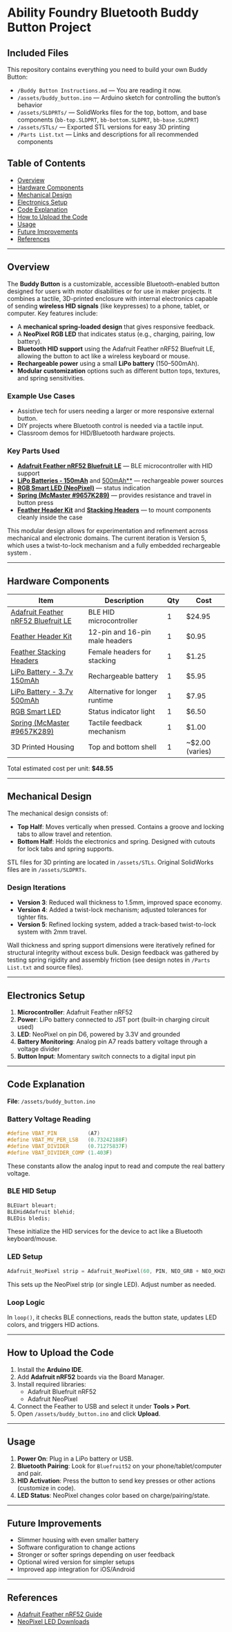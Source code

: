 # Ability Foundry Bluetooth Buddy Button Project

## Included Files
This repository contains everything you need to build your own Buddy Button:

- `/Buddy Button Instructions.md` — You are reading it now.
- `/assets/buddy_button.ino` — Arduino sketch for controlling the button’s behavior
- `/assets/SLDPRTs/` — SolidWorks files for the top, bottom, and base components (`bb-top.SLDPRT`, `bb-bottom.SLDPRT`, `bb-base.SLDPRT`)
- `/assets/STLs/` — Exported STL versions for easy 3D printing
- `/Parts List.txt` — Links and descriptions for all recommended components

## Table of Contents
- [Overview](#overview)
- [Hardware Components](#hardware-components)
- [Mechanical Design](#mechanical-design)
- [Electronics Setup](#electronics-setup)
- [Code Explanation](#code-explanation)
- [How to Upload the Code](#how-to-upload-the-code)
- [Usage](#usage)
- [Future Improvements](#future-improvements)
- [References](#references)

---

## Overview
The **Buddy Button** is a customizable, accessible Bluetooth-enabled button designed for users with motor disabilities or for use in maker projects. It combines a tactile, 3D-printed enclosure with internal electronics capable of sending **wireless HID signals** (like keypresses) to a phone, tablet, or computer. Key features include:

- A **mechanical spring-loaded design** that gives responsive feedback.
- A **NeoPixel RGB LED** that indicates status (e.g., charging, pairing, low battery).
- **Bluetooth HID support** using the Adafruit Feather nRF52 Bluefruit LE, allowing the button to act like a wireless keyboard or mouse.
- **Rechargeable power** using a small **LiPo battery** (150–500mAh).
- **Modular customization** options such as different button tops, textures, and spring sensitivities.

### Example Use Cases
- Assistive tech for users needing a larger or more responsive external button.
- DIY projects where Bluetooth control is needed via a tactile input.
- Classroom demos for HID/Bluetooth hardware projects.

### Key Parts Used
- [**Adafruit Feather nRF52 Bluefruit LE**](https://www.adafruit.com/product/3406) — BLE microcontroller with HID support  
- [**LiPo Batteries - 150mAh**](http://www.adafruit.com/product/1317) and [500mAh**](https://www.adafruit.com/product/1578) — rechargeable power sources  
- [**RGB Smart LED (NeoPixel)**](https://www.adafruit.com/product/1260) — status indication  
- [**Spring (McMaster #9657K289)**](https://www.mcmaster.com/9657k289) — provides resistance and travel in button press  
- [**Feather Header Kit**](http://www.adafruit.com/product/2886) and [**Stacking Headers**](http://www.adafruit.com/product/2830) — to mount components cleanly inside the case

This modular design allows for experimentation and refinement across mechanical and electronic domains. The current iteration is Version 5, which uses a twist-to-lock mechanism and a fully embedded rechargeable system .

---

## Hardware Components
| Item | Description | Qty | Cost |
|------|-------------|-----|------|
| [Adafruit Feather nRF52 Bluefruit LE](https://www.adafruit.com/product/3406) | BLE HID microcontroller | 1 | $24.95 |
| [Feather Header Kit](http://www.adafruit.com/product/2886) | 12-pin and 16-pin male headers | 1 | $0.95 |
| [Feather Stacking Headers](http://www.adafruit.com/product/2830) | Female headers for stacking | 1 | $1.25 |
| [LiPo Battery - 3.7v 150mAh](http://www.adafruit.com/product/1317) | Rechargeable battery | 1 | $5.95 |
| [LiPo Battery - 3.7v 500mAh](https://www.adafruit.com/product/1578) | Alternative for longer runtime | 1 | $7.95 |
| [RGB Smart LED](https://www.adafruit.com/product/1260) | Status indicator light | 1 | $6.50 |
| [Spring (McMaster #9657K289)](https://www.mcmaster.com/9657k289) | Tactile feedback mechanism | 1 | $1.00 |
| 3D Printed Housing | Top and bottom shell | 1 | ~$2.00 (varies) |

Total estimated cost per unit: **$48.55**

---

## Mechanical Design

The mechanical design consists of:

- **Top Half**: Moves vertically when pressed. Contains a groove and locking tabs to allow travel and retention.
- **Bottom Half**: Holds the electronics and spring. Designed with cutouts for lock tabs and spring supports.

STL files for 3D printing are located in `/assets/STLs`. Original SolidWorks files are in `/assets/SLDPRTs`.

### Design Iterations
- **Version 3**: Reduced wall thickness to 1.5mm, improved space economy.
- **Version 4**: Added a twist-lock mechanism; adjusted tolerances for tighter fits.
- **Version 5**: Refined locking system, added a track-based twist-to-lock system with 2mm travel.

Wall thickness and spring support dimensions were iteratively refined for structural integrity without excess bulk. Design feedback was gathered by testing spring rigidity and assembly friction (see design notes in `/Parts List.txt` and source files).

---

## Electronics Setup

1. **Microcontroller**: Adafruit Feather nRF52
2. **Power**: LiPo battery connected to JST port (built-in charging circuit used)
3. **LED**: NeoPixel on pin D6, powered by 3.3V and grounded
4. **Battery Monitoring**: Analog pin A7 reads battery voltage through a voltage divider
5. **Button Input**: Momentary switch connects to a digital input pin

---

## Code Explanation

**File**: `/assets/buddy_button.ino`

### Battery Voltage Reading
```cpp
#define VBAT_PIN          (A7)
#define VBAT_MV_PER_LSB   (0.73242188F)
#define VBAT_DIVIDER      (0.71275837F)
#define VBAT_DIVIDER_COMP (1.403F)
```
These constants allow the analog input to read and compute the real battery voltage.

### BLE HID Setup
```cpp
BLEUart bleuart;
BLEHidAdafruit blehid;
BLEDis bledis;
```
These initialize the HID services for the device to act like a Bluetooth keyboard/mouse.

### LED Setup
```cpp
Adafruit_NeoPixel strip = Adafruit_NeoPixel(60, PIN, NEO_GRB + NEO_KHZ800);
```
This sets up the NeoPixel strip (or single LED). Adjust number as needed.

### Loop Logic
In `loop()`, it checks BLE connections, reads the button state, updates LED colors, and triggers HID actions.

---

## How to Upload the Code

1. Install the **Arduino IDE**.
2. Add **Adafruit nRF52** boards via the Board Manager.
3. Install required libraries:
   - Adafruit Bluefruit nRF52
   - Adafruit NeoPixel
4. Connect the Feather to USB and select it under **Tools > Port**.
5. Open `/assets/buddy_button.ino` and click **Upload**.

---

## Usage

1. **Power On**: Plug in a LiPo battery or USB.
2. **Bluetooth Pairing**: Look for `Bluefruit52` on your phone/tablet/computer and pair.
3. **HID Activation**: Press the button to send key presses or other actions (customize in code).
4. **LED Status**: NeoPixel changes color based on charge/pairing/state.

---

## Future Improvements

- Slimmer housing with even smaller battery
- Software configuration to change actions
- Stronger or softer springs depending on user feedback
- Optional wired version for simpler setups
- Improved app integration for iOS/Android

---

## References

- [Adafruit Feather nRF52 Guide](https://learn.adafruit.com/bluefruit-nrf52-feather-learning-guide/downloads)
- [NeoPixel LED Downloads](https://learn.adafruit.com/flora-rgb-smart-pixels/downloads)
